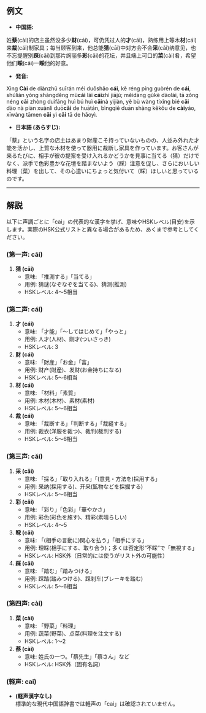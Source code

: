 ## 例文
* **中国語:**

姓**蔡**(cài)的店主虽然没多少**财**(cái)，可仍凭过人的**才**(cái)，熟练用上等木**材**(cái)来**裁**(cái)制家具；每当顾客到来，他总能**猜**(cāi)中对方会不会**采**(cǎi)纳意见，也不忘提醒别**踩**(cǎi)到那片绚丽多**彩**(cǎi)的花坛，并且端上可口的**菜**(cài)肴，希望他们**睬**(cǎi)一**睬**他的好意。

* **発音:**

Xìng **Cài** de diànzhǔ suīrán méi duōshǎo **cái**, kě réng píng guòrén de **cái**, shúliàn yòng shàngděng mù**cái** lái **cái**zhì jiājù; měidāng gùkè dàolái, tā zǒng néng **cāi** zhòng duìfāng huì bú huì **cǎi**nà yìjiàn, yě bù wàng tíxǐng bié **cǎi** dào nà piàn xuànlì duō**cǎi** de huātán, bìngqiě duān shàng kěkǒu de **cài**yáo, xīwàng tāmen **cǎi** yì **cǎi** tā de hǎoyì.

* **日本語 (あらすじ):**

「蔡」という名字の店主はあまり財産こそ持っていないものの、人並み外れた才能を活かし、上質な木材を使って器用に裁断し家具を作っています。お客さんが来るたびに、相手が彼の提案を受け入れるかどうかを見事に当てる（猜）だけでなく、派手で色彩豊かな花壇を踏まないよう（踩）注意を促し、さらにおいしい料理（菜）を出して、その心遣いにちょっと気付いて（睬）ほしいと思っているのです。

---

## 解説

以下に声調ごとに「cai」の代表的な漢字を挙げ、意味やHSKレベル(目安)を示します。実際のHSK公式リストと異なる場合があるため、あくまで参考としてください。

### (第一声: cāi)
1. **猜 (cāi)**
   - 意味: 「推測する」「当てる」  
   - 用例: 猜谜(なぞなぞを当てる)、猜测(推測)  
   - HSKレベル: 4〜5相当

### (第二声: cái)
1. **才 (cái)**
   - 意味: 「才能」「〜してはじめて」「やっと」  
   - 用例: 人才(人材)、刚才(ついさっき)  
   - HSKレベル: 3  
2. **财 (cái)**
   - 意味: 「財産」「お金」「富」  
   - 用例: 财产(財産)、发财(お金持ちになる)  
   - HSKレベル: 5〜6相当  
3. **材 (cái)**
   - 意味: 「材料」「素質」  
   - 用例: 木材(木材)、素材(素材)  
   - HSKレベル: 5〜6相当  
4. **裁 (cái)**
   - 意味: 「裁断する」「判断する」「裁縫する」  
   - 用例: 裁衣(洋服を裁つ)、裁判(裁判する)  
   - HSKレベル: 5〜6相当

### (第三声: cǎi)
1. **采 (cǎi)**
   - 意味: 「採る」「取り入れる」「(意見・方法を)採用する」  
   - 用例: 采纳(採用する)、开采(鉱物などを採掘する)  
   - HSKレベル: 5〜6相当  
2. **彩 (cǎi)**
   - 意味: 「彩り」「色彩」「華やかさ」  
   - 用例: 彩色(彩色を施す)、精彩(素晴らしい)  
   - HSKレベル: 4〜5  
3. **睬 (cǎi)**
   - 意味: 「(相手の言動に)関心を払う」「相手にする」  
   - 用例: 理睬(相手にする、取り合う)；多くは否定形“不睬”で「無視する」  
   - HSKレベル: HSK外（日常的には使うがリスト外の可能性）  
4. **踩 (cǎi)**
   - 意味: 「踏む」「踏みつける」  
   - 用例: 踩踏(踏みつける)、踩刹车(ブレーキを踏む)  
   - HSKレベル: 5〜6相当

### (第四声: cài)
1. **菜 (cài)**
   - 意味: 「野菜」「料理」  
   - 用例: 蔬菜(野菜)、点菜(料理を注文する)  
   - HSKレベル: 1〜2  
2. **蔡 (cài)**
   - 意味: 姓氏の一つ。「蔡先生」「蔡さん」など  
   - HSKレベル: HSK外（固有名詞）

### (軽声: cai)
- **(軽声漢字なし)**  
  標準的な現代中国語辞書では軽声の「cai」は確認されていません。

